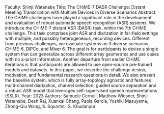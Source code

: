 Faculty: Shinji Watanabe
Title: The CHiME-7 DASR Challenge: Distant Meeting Transcription with Multiple Devices in Diverse Scenarios
Abstract: The CHiME challenges have played a significant role in the development and evaluation of robust automatic speech recognition (ASR) systems. We introduce the CHiME-7 distant ASR (DASR) task, within the 7th CHiME challenge. This task comprises joint ASR and diarization in far-field settings with multiple, and possibly heterogeneous, recording devices. Different from previous challenges, we evaluate systems on 3 diverse scenarios: CHiME-6, DiPCo, and Mixer 6. The goal is for participants to devise a single system that can generalize across different array geometries and use cases with no a-priori information. Another departure from earlier CHiME iterations is that participants are allowed to use open-source pre-trained models and datasets. In this paper, we describe the challenge design, motivation, and fundamental research questions in detail. We also present the baseline system, which is fully array-topology agnostic and features multi-channel diarization, channel selection, guided source separation and a robust ASR model that leverages self-supervised speech representations (SSLR).
Year: 2023
Authors: Samuele Cornell, Matthew Wiesner, Shinji Watanabe, Desh Raj, Xuankai Chang, Paola García, Yoshiki Masuyama, Zhong-Qiu Wang, S. Squartini, S. Khudanpur
